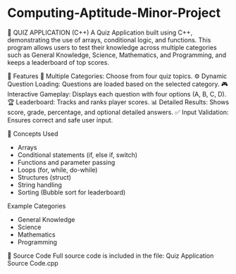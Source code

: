 # Computing-Aptitude-Minor-Project

🎯 QUIZ APPLICATION (C++)
A Quiz Application built using C++, demonstrating the use of arrays, conditional logic, and functions.
This program allows users to test their knowledge across multiple categories such as General Knowledge, Science, Mathematics, and Programming, and keeps a leaderboard of top scores.

📘 Features
🧠 Multiple Categories: Choose from four quiz topics.
⚙️ Dynamic Question Loading: Questions are loaded based on the selected category.
🎮 Interactive Gameplay: Displays each question with four options (A, B, C, D).
🏆 Leaderboard: Tracks and ranks player scores.
📊 Detailed Results: Shows score, grade, percentage, and optional detailed answers.
✅ Input Validation: Ensures correct and safe user input.

🧩 Concepts Used
- Arrays
- Conditional statements (if, else if, switch)
- Functions and parameter passing
- Loops (for, while, do-while)
- Structures (struct)
- String handling
- Sorting (Bubble sort for leaderboard)

Example Categories
- General Knowledge
- Science
- Mathematics
- Programming

📂 Source Code
Full source code is included in the file:
Quiz Application Source Code.cpp



  
